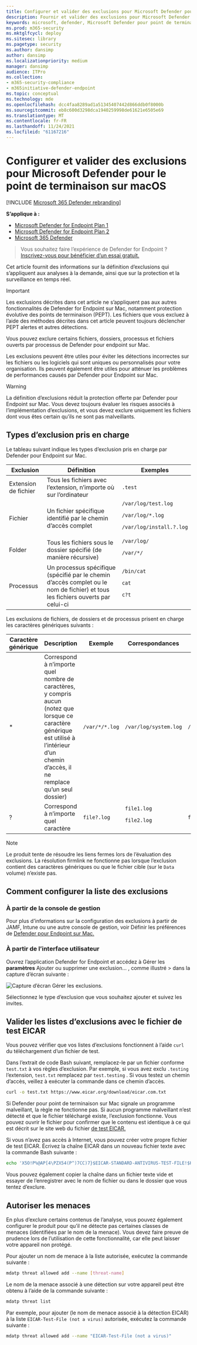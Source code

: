 ```yaml
---
title: Configurer et valider des exclusions pour Microsoft Defender pour endpoint sur Mac
description: Fournir et valider des exclusions pour Microsoft Defender pour point de terminaison sur Mac. Les exclusions peuvent être définies pour les fichiers, dossiers et processus.
keywords: microsoft, defender, Microsoft Defender pour point de terminaison, mac, exclusions, analyses, antivirus
ms.prod: m365-security
ms.mktglfcycl: deploy
ms.sitesec: library
ms.pagetype: security
ms.author: dansimp
author: dansimp
ms.localizationpriority: medium
manager: dansimp
audience: ITPro
ms.collection:
- m365-security-compliance
- m365initiative-defender-endpoint
ms.topic: conceptual
ms.technology: mde
ms.openlocfilehash: dcc4faa8289ad1a51345407442d866ddb0f8000b
ms.sourcegitcommit: eb8c600d3298dca1940259998de61621e6505e69
ms.translationtype: MT
ms.contentlocale: fr-FR
ms.lasthandoff: 11/24/2021
ms.locfileid: "61167216"
---
```

# <a name="configure-and-validate-exclusions-for-microsoft-defender-for-endpoint-on-macos"></a>Configurer et valider des exclusions pour Microsoft Defender pour le point de terminaison sur macOS

[!INCLUDE [Microsoft 365 Defender rebranding](../../includes/microsoft-defender.md)]


**S’applique à :**
- [Microsoft Defender for Endpoint Plan 1](https://go.microsoft.com/fwlink/p/?linkid=2154037)
- [Microsoft Defender for Endpoint Plan 2](https://go.microsoft.com/fwlink/p/?linkid=2154037)
- [Microsoft 365 Defender](https://go.microsoft.com/fwlink/?linkid=2118804)

> Vous souhaitez faire l’expérience de Defender for Endpoint ? [Inscrivez-vous pour bénéficier d’un essai gratuit.](https://signup.microsoft.com/create-account/signup?products=7f379fee-c4f9-4278-b0a1-e4c8c2fcdf7e&ru=https://aka.ms/MDEp2OpenTrial?ocid=docs-wdatp-investigateip-abovefoldlink)

Cet article fournit des informations sur la définition d’exclusions qui s’appliquent aux analyses à la demande, ainsi que sur la protection et la surveillance en temps réel.

> [!IMPORTANT]
> Les exclusions décrites dans cet article ne s’appliquent pas aux autres fonctionnalités de Defender for Endpoint sur Mac, notamment protection évolutive des points de terminaison (PEPT). Les fichiers que vous excluez à l’aide des méthodes décrites dans cet article peuvent toujours déclencher PEPT alertes et autres détections.

Vous pouvez exclure certains fichiers, dossiers, processus et fichiers ouverts par processus de Defender pour endpoint sur Mac.

Les exclusions peuvent être utiles pour éviter les détections incorrectes sur les fichiers ou les logiciels qui sont uniques ou personnalisés pour votre organisation. Ils peuvent également être utiles pour atténuer les problèmes de performances causés par Defender pour Endpoint sur Mac.

> [!WARNING]
> La définition d’exclusions réduit la protection offerte par Defender pour Endpoint sur Mac. Vous devez toujours évaluer les risques associés à l’implémentation d’exclusions, et vous devez exclure uniquement les fichiers dont vous êtes certain qu’ils ne sont pas malveillants.

## <a name="supported-exclusion-types"></a>Types d’exclusion pris en charge

Le tableau suivant indique les types d’exclusion pris en charge par Defender pour Endpoint sur Mac.

Exclusion|Définition|Exemples
---|---|---
Extension de fichier|Tous les fichiers avec l’extension, n’importe où sur l’ordinateur|`.test`
Fichier|Un fichier spécifique identifié par le chemin d’accès complet|`/var/log/test.log` <p> `/var/log/*.log` <p> `/var/log/install.?.log`
Folder|Tous les fichiers sous le dossier spécifié (de manière récursive)|`/var/log/` <p> `/var/*/`
Processus|Un processus spécifique (spécifié par le chemin d’accès complet ou le nom de fichier) et tous les fichiers ouverts par celui-ci|`/bin/cat` <p> `cat` <p> `c?t`

Les exclusions de fichiers, de dossiers et de processus prisent en charge les caractères génériques suivants :

Caractère générique|Description|Exemple|Correspondances|Ne correspond pas
---|---|---|---|---
\*|Correspond à n’importe quel nombre de caractères, y compris aucun (notez que lorsque ce caractère générique est utilisé à l’intérieur d’un chemin d’accès, il ne remplace qu’un seul dossier)|`/var/*/*.log`|`/var/log/system.log`|`/var/log/nested/system.log`
?|Correspond à n’importe quel caractère|`file?.log`|`file1.log` <p> `file2.log`|`file123.log`

> [!NOTE]
> Le produit tente de résoudre les liens fermes lors de l’évaluation des exclusions. La résolution firmlink ne fonctionne pas lorsque l’exclusion contient des caractères génériques ou que le fichier cible (sur le `Data` volume) n’existe pas.

## <a name="how-to-configure-the-list-of-exclusions"></a>Comment configurer la liste des exclusions

### <a name="from-the-management-console"></a>À partir de la console de gestion

Pour plus d’informations sur la configuration des exclusions à partir de JAMF, Intune ou une autre console de gestion, voir Définir les préférences de [Defender pour Endpoint sur Mac.](mac-preferences.md)

### <a name="from-the-user-interface"></a>À partir de l’interface utilisateur

Ouvrez l’application Defender for Endpoint et accédez à Gérer les **paramètres** Ajouter ou supprimer une exclusion... , comme illustré \> dans la capture d’écran suivante :

![Capture d’écran Gérer les exclusions.](images/mdatp-37-exclusions.png)

Sélectionnez le type d’exclusion que vous souhaitez ajouter et suivez les invites.

## <a name="validate-exclusions-lists-with-the-eicar-test-file"></a>Valider les listes d’exclusions avec le fichier de test EICAR

Vous pouvez vérifier que vos listes d’exclusions fonctionnent à l’aide `curl` du téléchargement d’un fichier de test.

Dans l’extrait de code Bash suivant, remplacez-le par un fichier conforme `test.txt` à vos règles d’exclusion. Par exemple, si vous avez exclu `.testing` l’extension, `test.txt` remplacez par `test.testing` . Si vous testez un chemin d’accès, veillez à exécuter la commande dans ce chemin d’accès.

```bash
curl -o test.txt https://www.eicar.org/download/eicar.com.txt
```

Si Defender pour point de terminaison sur Mac signale un programme malveillant, la règle ne fonctionne pas. Si aucun programme malveillant n’est détecté et que le fichier téléchargé existe, l’exclusion fonctionne. Vous pouvez ouvrir le fichier pour confirmer que le contenu est identique à ce qui est décrit sur le site web du fichier [de test EICAR.](http://2016.eicar.org/86-0-Intended-use.html)

Si vous n’avez pas accès à Internet, vous pouvez créer votre propre fichier de test EICAR. Écrivez la chaîne EICAR dans un nouveau fichier texte avec la commande Bash suivante :

```bash
echo 'X5O!P%@AP[4\PZX54(P^)7CC)7}$EICAR-STANDARD-ANTIVIRUS-TEST-FILE!$H+H*' > test.txt
```

Vous pouvez également copier la chaîne dans un fichier texte vide et essayer de l’enregistrer avec le nom de fichier ou dans le dossier que vous tentez d’exclure.

## <a name="allow-threats"></a>Autoriser les menaces

En plus d’exclure certains contenus de l’analyse, vous pouvez également configurer le produit pour qu’il ne détecte pas certaines classes de menaces (identifiées par le nom de la menace). Vous devez faire preuve de prudence lors de l’utilisation de cette fonctionnalité, car elle peut laisser votre appareil non protégé.

Pour ajouter un nom de menace à la liste autorisée, exécutez la commande suivante :

```bash
mdatp threat allowed add --name [threat-name]
```

Le nom de la menace associé à une détection sur votre appareil peut être obtenu à l’aide de la commande suivante :

```bash
mdatp threat list
```

Par exemple, pour ajouter (le nom de menace associé à la détection EICAR) à la liste `EICAR-Test-File (not a virus)` autorisée, exécutez la commande suivante :

```bash
mdatp threat allowed add --name "EICAR-Test-File (not a virus)"
```
